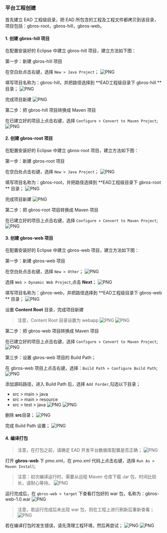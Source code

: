 ### 平台工程创建

首先建立 EAD 工程级目录，把 EAD 所包含的工程及工程文件都拷贝到该目录，项目包括：gbros-root，gbros-hill，gbros-web。

#### 1. 创建 gbros-hill 项目

在配置安装好的 Eclipse 中建立 gbros-hill 项目，建立方法如下图：

第一步：新建 gbros-hill 项目

在空白处点击右键，选择 `New > Java Project`；
![PNG](..\images\create-ead-project\1.png)

填写项目名称为：gbros-hill，并把路径选择到 **EAD工程级目录下 gbros-hill ** 目录；
![PNG](..\images\create-ead-project\2.png)

完成项目新建
![PNG](..\images\create-ead-project\3.png)

第二步：把 gbros-hill 项目转换成 Maven 项目

在已建立好的项目上点击右键，选择 `Configure > Convert to Maven Project`;
![PNG](..\images\create-ead-project\4.png)

#### 2. 创建 gbros-root 项目

在配置安装好的 Eclipse 中建立 gbros-root 项目，建立方法如下图：

第一步：新建 gbros-root 项目

在空白处点击右键，选择 `New > Java Project`；
![PNG](..\images\create-ead-project\5.png)

填写项目名称为：gbros-root，并把路径选择到 **EAD工程级目录下 gbros-root ** 目录；
![PNG](..\images\create-ead-project\6.png)

完成项目新建
![PNG](..\images\create-ead-project\7.png)

第二步：把 gbros-root 项目转换成 Maven 项目

在已建立好的项目上点击右键，选择 `Configure > Convert to Maven Project`;
![PNG](..\images\create-ead-project\8.png)

#### 3. 创建 gbros-web 项目

在配置安装好的 Eclipse 中建立 gbros-web 项目，建立方法如下图：

第一步：新建 gbros-web 项目

在空白处点击右键，选择 `New > Other`；
![PNG](..\images\create-ead-project\9.png)

选择 `Web > Dynamic Web Project`,点击 **Next**；
![PNG](..\images\create-ead-project\10.png)

填写项目名称为：gbros-web，并把路径选择到 **EAD工程级目录下 gbros-web ** 目录；
![PNG](..\images\create-ead-project\11.png)

设置 **Content Root** 目录，完成项目新建
> 注意，Content Root 目录设置为 webapp
![PNG](..\images\create-ead-project\12.png)
![PNG](..\images\create-ead-project\13.png)

第二步：把 gbros-web 项目转换成 Maven 项目

在已建立好的项目上点击右键，选择 `Configure > Convert to Maven Project`;
![PNG](..\images\create-ead-project\14.png)

第三步：设置 gbros-web 项目的 Build Path；

在 gbros-web 项目上点击右键，选择：`Build Path > Configure Build Path`;
![PNG](..\images\create-ead-project\15.png)

添加源码路径，进入 Build Path 后，选择 `Add Forder`,勾选以下目录；
- src > main > java
- src > main > resource
- src > test > java
![PNG](..\images\create-ead-project\16.png)
![PNG](..\images\create-ead-project\17.png)

删除 **src**目录；
![PNG](..\images\create-ead-project\18.png)

完成 Build Path 设置；
![PNG](..\images\create-ead-project\19.png)

#### 4. 编译打包

> 注意，在打包之前，请确定 EAD 开发平台数据库配置是否正确；
> ![PNG](..\images\create-ead-project\23.png)

打开 **gbros-web** 下 pmo.xml，在 pmo.xml 代码上点击右键，选择 `Run As > Maven Install`;
> 注意：初次编译运行时，需要从远程 Maven 仓库下载 Jar 包，时间比较长，请耐心等待。
![PNG](..\images\create-ead-project\20.png)

运行完成后，在 `gbros-web > target` 下查看打包好的 war 包，名称为：gbros-web-1.0.war
![PNG](..\images\create-ead-project\24.png)

> 注意，若运行完成后未出现 war 包，则在工程上进行刷新后重新查看；
> ![PNG](..\images\create-ead-project\25.png)

若在编译打包时发生错误，请先清理工程环境，然后再尝试；
![PNG](..\images\create-ead-project\21.png)
![PNG](..\images\create-ead-project\22.png)

